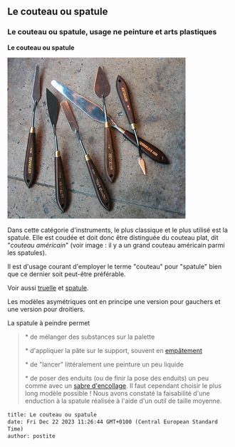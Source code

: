 ## Le couteau ou spatule
### Le couteau ou spatule, usage ne peinture et arts plastiques
 **Le couteau ou spatule**

![](images/spatules.jpg)

Dans cette catégorie d'instruments, le plus classique et le plus utilisé est la spatule. Elle est coudée et doit donc être distinguée du couteau plat, dit "_couteau américain_" (voir image : il y a un grand couteau américain parmi les spatules).

Il est d'usage courant d'employer le terme "couteau" pour "spatule" bien que ce dernier soit peut-être préférable.

Voir aussi [truelle](truelle.html) et [spatule](spatule.html).

Les modèles asymétriques ont en principe une version pour gauchers et une version pour droitiers.

La spatule à peindre permet

> \* de mélanger des substances sur la palette
> 
> \* d'appliquer la pâte sur le support, souvent en [empâtement](empatement.html)
> 
> \* de "lancer" littéralement une peinture un peu liquide
> 
> \* de poser des enduits (ou de finir la pose des enduits) un peu comme avec un [sabre d'encollage](sabredencollage.html). Il faut cependant choisir le plus long modèle possible ! Nous avons constaté la faisabilité d'une enduction à la spatule réalisée à l'aide d'un outil de taille moyenne.


```
title: Le couteau ou spatule
date: Fri Dec 22 2023 11:26:44 GMT+0100 (Central European Standard Time)
author: postite
```
